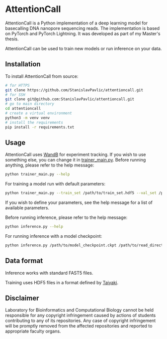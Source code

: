 # AttentionCall
AttentionCall is a Python implementation of a deep learning model for basecalling DNA nanopore sequencing reads.
The implementation is based on PyTorch and PyTorch Lightning. It was developed as part of my Master's thesis.

AttentionCall can be used to train new models or run inference on your data.

## Installation
To install AttentionCall from source:
```bash
# for HTTPS
git clone https://github.com/StanislavPavlic/attentioncall.git
# for SSH
git clone git@github.com:StanislavPavlic/attentioncall.git
# go to main directory
cd attentioncall
# create a virtual environment
python3 -m venv venv
# install the requirements
pip install -r requirements.txt
```

## Usage
AttentionCall uses [WandB][wandb] for experiment tracking. If you wish to use something else, you can change it in [trainer_main.py][trainer].
Before running anything, please refer to the help message:
```bash
python trainer_main.py --help
```

For training a model run with default parameters:
```bash
python trainer_main.py --train_set /path/to/train_set.hdf5 --val_set /path/to/validation_set.hdf5
```
If you wish to define your parameters, see the help message for a list of available parameters.

Before running inference, please refer to the help message:
```bash
python inference.py --help
```

For running inference with a model checkpoint:
```bash
python inference.py /path/to/model_checkpoint.ckpt /path/to/read_directory /path/to/output_file.fasta --device cuda
```

## Data format
Inference works with standard FAST5 files.

Training uses HDF5 files in a format defined by [Taiyaki][taiyaki].

## Disclaimer
Laboratory for Bioinformatics and Computational Biology cannot be held responsible for any copyright infringement caused by actions of students contributing to any of its repositories. Any case of copyright infringement will be promptly removed from the affected repositories and reported to appropriate faculty organs.

[wandb]: wandb.ai
[trainer]: github.com/StanislavPavlic/attentioncall/blob/main/attentioncall/trainer_main.py
[taiyaki]: github.com/nanoporetech/taiyaki/blob/master/docs/FILE_FORMATS.md#mapped-signal-files-v-8